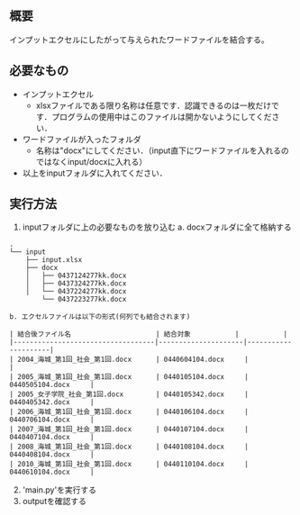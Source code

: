 ## 概要
インプットエクセルにしたがって与えられたワードファイルを結合する。

## 必要なもの
- インプットエクセル
    - xlsxファイルである限り名称は任意です．認識できるのは一枚だけです．プログラムの使用中はこのファイルは開かないようにしてください．
- ワードファイルが入ったフォルダ
    - 名称は"docx"にしてください．（input直下にワードファイルを入れるのではなくinput/docxに入れる）
- 以上をinputフォルダに入れてください．

## 実行方法
1. inputフォルダに上の必要なものを放り込む
    a. docxフォルダに全て格納する

```
.
└── input
    ├── input.xlsx
    ├── docx
    │   ├── 0437124277kk.docx
    │   ├── 0437324277kk.docx
    │   └── 0437224277kk.docx
        └── 0437223277kk.docx
```

    b. エクセルファイルは以下の形式(何列でも結合されます)

    | 結合後ファイル名                     | 結合対象           |           |
    |-----------------------------------|---------------------|---------------------|
    | 2004_海城_第1回_社会_第1回.docx      | 0440604104.docx     |                     |
    | 2005_海城_第1回_社会_第1回.docx      | 0440105104.docx     | 0440505104.docx     |
    | 2005_女子学院_社会_第1回.docx        | 0440105342.docx     | 0440405342.docx     |
    | 2006_海城_第1回_社会_第1回.docx      | 0440106104.docx     | 0440706104.docx     |
    | 2007_海城_第1回_社会_第1回.docx      | 0440107104.docx     | 0440407104.docx     |
    | 2008_海城_第1回_社会_第1回.docx      | 0440108104.docx     | 0440408104.docx     |
    | 2010_海城_第1回_社会_第1回.docx      | 0440110104.docx     | 0440610104.docx     |

2. 'main.py'を実行する
3. outputを確認する